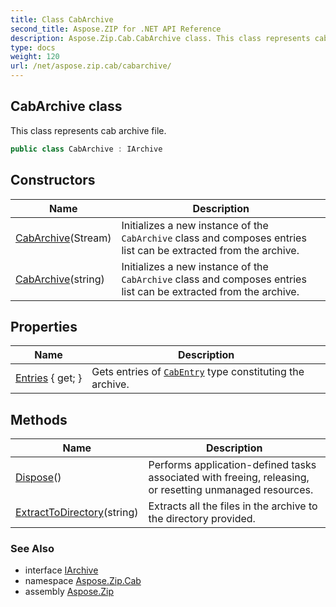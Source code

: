 ```yaml
---
title: Class CabArchive
second_title: Aspose.ZIP for .NET API Reference
description: Aspose.Zip.Cab.CabArchive class. This class represents cab archive file
type: docs
weight: 120
url: /net/aspose.zip.cab/cabarchive/
---
```

## CabArchive class

This class represents cab archive file.

```csharp
public class CabArchive : IArchive
```

## Constructors

| Name | Description |
| --- | --- |
| [CabArchive](cabarchive/#constructor)(Stream) | Initializes a new instance of the `CabArchive` class and composes entries list can be extracted from the archive. |
| [CabArchive](cabarchive/#constructor_1)(string) | Initializes a new instance of the `CabArchive` class and composes entries list can be extracted from the archive. |

## Properties

| Name | Description |
| --- | --- |
| [Entries](../../aspose.zip.cab/cabarchive/entries/) { get; } | Gets entries of [`CabEntry`](../cabentry/) type constituting the archive. |

## Methods

| Name | Description |
| --- | --- |
| [Dispose](../../aspose.zip.cab/cabarchive/dispose/)() | Performs application-defined tasks associated with freeing, releasing, or resetting unmanaged resources. |
| [ExtractToDirectory](../../aspose.zip.cab/cabarchive/extracttodirectory/)(string) | Extracts all the files in the archive to the directory provided. |

### See Also

* interface [IArchive](../../aspose.zip/iarchive/)
* namespace [Aspose.Zip.Cab](../../aspose.zip.cab/)
* assembly [Aspose.Zip](../../)


